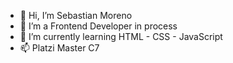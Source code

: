 - 👋 Hi, I’m Sebastian Moreno 
- 👀 I’m a Frontend Developer in process
- 🌱 I’m currently learning HTML - CSS - JavaScript
- 📫  Platzi Master C7

<!---
sebastianmoreno731/sebastianmoreno731 is a ✨ special ✨ repository because its `README.md` (this file) appears on your GitHub profile.
You can click the Preview link to take a look at your changes.
--->
